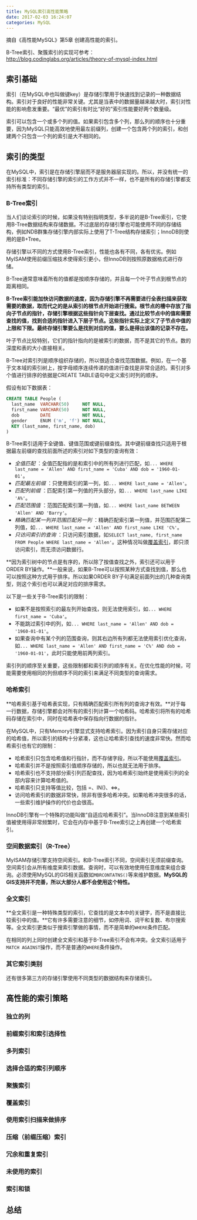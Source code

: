 ```yaml
---
title: MySQL索引高性能策略
date: 2017-02-03 16:24:07
categories: MySQL
---
```

摘自《高性能MySQL》第5章 创建高性能的索引。

B-Tree索引、聚簇索引的实现可参考：http://blog.codinglabs.org/articles/theory-of-mysql-index.html<!-- more -->

## 索引基础
索引（在MySQL中也叫做键key）是存储引擎用于快速找到记录的一种数据结构。索引对于良好的性能非常关键。尤其是当表中的数据量越来越大时，索引对性能的影响愈发重要。“最优”的索引有时比“好的”索引性能要好两个数量级。

索引可以包含一个或多个列的值。如果索引包含多个列，那么列的顺序也十分重要，因为MySQL只能高效地使用最左前缀列，创建一个包含两个列的索引，和创建两个只包含一个列的索引是大不相同的。

## 索引的类型
在MySQL中，索引是在存储引擎层而不是服务器层实现的。所以，并没有统一的索引标准：不同存储引擎的索引的工作方式并不一样，也不是所有的存储引擎都支持所有类型的索引。

### B-Tree索引
当人们谈论索引的时候，如果没有特别指明类型，多半说的是B-Tree索引，它使用B-Tree数据结构来存储数据。不过底层的存储引擎也可能使用不同的存储结构，例如NDB群集存储引擎内部实际上使用了T-Tree结构存储索引；InnoDB则使用的是B+Tree。

存储引擎以不同的方式使用B-Tree索引，性能也各有不同，各有优劣。例如MyISAM使用前缀压缩技术使得索引更小，但InnoDB则按照原数据格式进行存储。

B-Tree通常意味着所有的值都是按顺序存储的，并且每一个叶子节点到根节点的距离相同。

**B-Tree索引能加快访问数据的速度，因为存储引擎不再需要进行全表扫描来获取需要的数据，取而代之的是从索引的根节点开始进行搜索。根节点的槽中存放了指向子节点的指针，存储引擎根据这些指针向下层查找。通过比较节点中的值和需要查找的值，找到合适的指针进入下层子节点。这些指针实际上定义了子节点中值的上限和下限。最终存储引擎要么是找到对应的值，要么是得出该值的记录不存在。**

叶子节点比较特别，它们的指针指向的是被索引的数据，而不是其它的节点。数的深度和表的大小直接相关。

B-Tree对索引列是顺序组织存储的，所以很适合查找范围数据。例如，在一个基于文本域的索引树上，按字母顺序连续传递的值进行查找是非常合适的。索引对多个值进行排序的依据是CREATE TABLE语句中定义索引时列的顺序。

假设有如下数据表：
```sql
CREATE TABLE People (
  last_name  VARCHAR(50)     NOT NULL,
  first_name VARCHAR(50)     NOT NULL,
  dob        DATE            NOT NULL,
  gender     ENUM ('m', 'f') NOT NULL,
  KEY (last_name, first_name, dob)
)
```

B-Tree索引适用于全键值、键值范围或键前缀查找。其中键前缀查找只适用于根据最左前缀的查找前面所述的索引对如下类型的查询有效：

* *全值匹配* ：全值匹配指的是和索引中的所有列进行匹配，如`... WHERE last_name = 'Allen' AND first_name = 'Cuba' AND dob = '1960-01-01'`。
* *匹配最左前缀* ：只使用索引的第一列，如`... WHERE last_name = 'Allen'`。
* *匹配列前缀* ：匹配索引第一列值的开头部分，如`... WHERE last_name LIKE 'A%'`。
* *匹配范围值* ：范围匹配索引第一列值，如`... WHERE last_name BETWEEN 'Allen' AND 'Barry'`。
* *精确匹配某一列并范围匹配另一列* ：精确匹配索引第一列值，并范围匹配第二列值，如`... WHERE last_name = 'Allen' AND first_name LIKE 'C%'`。
* *只访问索引的查询* ：只访问索引数据，如`SELECT last_name, first_name FROM People WHERE last_name = 'Allen'`。这种情况叫做[覆盖索引](#覆盖索引)，即只须访问索引，而无须访问数据行。

**因为索引树中的节点是有序的，所以除了按值查找之外，索引还可以用于ORDER BY操作。**一般来说，如果B-Tree可以按照某种方式查找到值，那么也可以按照这种方式用于排序。所以如果ORDER BY子句满足前面列出的几种查询类型，则这个索引也可以满足对应的排序需求。

以下是一些关于B-Tree索引的限制：
* 如果不是按照索引的最左列开始查找，则无法使用索引，如`... WHERE first_name = 'Cuba'`。
* 不能跳过索引中的列，如`... WHERE last_name = 'Allen' AND dob = '1960-01-01'`。
* 如果查询中有某个列的范围查询，则其右边所有列都无法使用索引优化查询，如`... WHERE last_name = 'Allen' AND first_name = 'C%' AND dob = '1960-01-01'`，此时只能使用前两列索引。

索引列的顺序至关重要，这些限制都和索引列的顺序有关。在优化性能的时候，可能需要使用相同的列但顺序不同的索引来满足不同类型的查询需求。

### 哈希索引
**哈希索引基于哈希表实现，只有精确匹配索引所有列的查询才有效。**对于每一行数据，存储引擎都会对所有的索引列计算一个哈希码。哈希索引将所有的哈希码存储在索引中，同时在哈希表中保存指向行数据的指针。

在MySQL中，只有Memory引擎显式支持哈希索引。因为索引自身只需存储对应的哈希值，所以索引的结构十分紧凑，这也让哈希索引查找的速度非常快。然而哈希索引也有它的限制：
* 哈希索引只包含哈希值和行指针，而不存储字段，所以不能使用[覆盖索引](#覆盖索引)。
* 哈希索引并不是按照索引值顺序存储的，所以也就无法用于排序。
* 哈希索引也不支持部分索引列匹配查找，因为哈希索引始终是使用索引列的全部内容来计算哈希值的。
* 哈希索引只支持等值比较，包括 =、IN()、<=>。
* 访问哈希索引的数据非常快，除非有很多哈希冲突。如果哈希冲突很多的话，一些索引维护操作的代价也会很高。

InnoDB引擎有一个特殊的功能叫做“自适应哈希索引”。当InnoDB注意到某些索引值被使用得非常频繁时，它会在内存中基于B-Tree索引之上再创建一个哈希索引。

### 空间数据索引（R-Tree）
MyISAM存储引擎支持空间索引。和B-Tree索引不同，空间索引无须前缀查询。空间索引会从所有维度来索引数据。查询时，可以有效地使用任意维度来组合查询。必须使用MySQL的GIS相关函数如`MBRCONTATNS()`等来维护数据。**MySQL的GIS支持并不完善，所以大部分人都不会使用这个特性。**

### 全文索引
**全文索引是一种特殊类型的索引，它查找的是文本中的关键字，而不是直接比较索引中的值。**它有许多需要注意的细节，如停用词、词干和复数、布尔搜索等。全文索引更类似于搜索引擎做的事情，而不是简单的`WHERE`条件匹配。

在相同的列上同时创建全文索引和基于B-Tree索引不会有冲突。全文索引适用于`MATCH AGAINST`操作，而不是普通的`WHERE`条件操作。

### 其它索引类别
还有很多第三方的存储引擎使用不同类型的数据结构来存储索引。

## 高性能的索引策略

### 独立的列

### 前缀索引和索引选择性

### 多列索引

### 选择合适的索引列顺序

### 聚簇索引

### 覆盖索引

### 使用索引扫描来做排序

### 压缩（前缀压缩）索引

### 冗余和重复索引

### 未使用的索引

### 索引和锁

## 总结
<!--
B+Tree数据结构
InnoDB、MyISAM的B+Tree实现
MySQL使用索引
索引的选择性和索引前缀
主键auto_increment
-->
